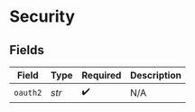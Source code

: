 # Security


## Fields

| Field              | Type               | Required           | Description        |
| ------------------ | ------------------ | ------------------ | ------------------ |
| `oauth2`           | *str*              | :heavy_check_mark: | N/A                |